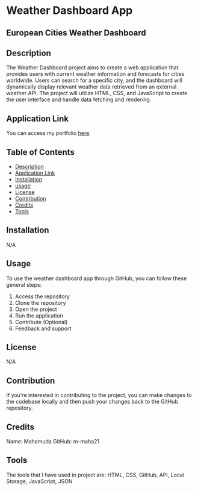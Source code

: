 # Weather Dashboard App

## European Cities Weather Dashboard

## Description

The Weather Dashboard project aims to create a web application that provides users with current weather information and forecasts for cities worldwide. Users can search for a specific city, and the dashboard will dynamically display relevant weather data retrieved from an external weather API. The project will utilize HTML, CSS, and JavaScript to create the user interface and handle data fetching and rendering.

## Application Link

You can access my portfolio [here](https://m-maha21.github.io/european-cities-weather-dashboard/).

## Table of Contents 

- [Description](#description)
- [Application Link](#applicationlink)
- [Installation](#installation)
- [usage](#usage)
- [License](#license)
- [Contribution](#contribution)
- [Credits](#credits)
- [Tools](#tools)

## Installation

N/A

## Usage

To use the weather dashboard app through GitHub, you can follow these general steps:

1. Access the repository
2. Clone the repository
3. Open the project
4. Run the application
5. Contribute (Optional)
6. Feedback and support 


## License
N/A

## Contribution

If you're interested in contributing to the project, you can make changes to the codebase locally and then push your changes back to the GitHub repository. 

## Credits

Name: Mahamuda
GitHub: m-maha21

## Tools

The tools that I have used in project are: HTML, CSS, GitHub, API, Local Storage, JavaScript, JSON